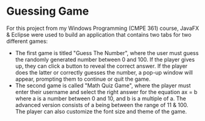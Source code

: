 # Guessing Game

For this project from my Windows Programming (CMPE 361) course, JavaFX & Eclipse were used to build an application that contains two tabs for two different games:
- The first game is titled "Guess The Number", where the user must guess the randomly generated number between 0 and 100. If the player gives up, they can click a button to reveal the correct answer. If the player does the latter or correctly guesses the number, a pop-up window will appear, prompting them to continue or quit the game.
- The second game is called "Math Quiz Game", where the player must enter their username and select the right answer for the equation ax = b where a is a number between 0 and 10, and b is a multiple of a. The advanced version consists of a being between the range of 11 & 100. The player can also customize the font size and theme of the game.
